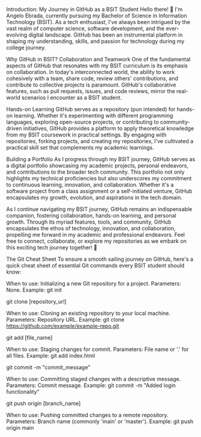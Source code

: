 
Introduction: My Journey in GitHub as a BSIT Student
Hello there! 👋 I'm Angelo Ebrada, currently pursuing my Bachelor of Science in Information Technology (BSIT). As a tech enthusiast, I've always been intrigued by the vast realm of computer science, software development, and the ever-evolving digital landscape. GitHub has been an instrumental platform in shaping my understanding, skills, and passion for technology during my college journey.

Why GitHub in BSIT?
Collaboration and Teamwork
One of the fundamental aspects of GitHub that resonates with my BSIT curriculum is its emphasis on collaboration. In today's interconnected world, the ability to work cohesively with a team, share code, review others' contributions, and contribute to collective projects is paramount. GitHub's collaborative features, such as pull requests, issues, and code reviews, mirror the real-world scenarios I encounter as a BSIT student.

Hands-on Learning
GitHub serves as a repository (pun intended) for hands-on learning. Whether it's experimenting with different programming languages, exploring open-source projects, or contributing to community-driven initiatives, GitHub provides a platform to apply theoretical knowledge from my BSIT coursework in practical settings. By engaging with repositories, forking projects, and creating my repositories, I've cultivated a practical skill set that complements my academic learnings.

Building a Portfolio
As I progress through my BSIT journey, GitHub serves as a digital portfolio showcasing my academic projects, personal endeavors, and contributions to the broader tech community. This portfolio not only highlights my technical proficiencies but also underscores my commitment to continuous learning, innovation, and collaboration. Whether it's a software project from a class assignment or a self-initiated venture, GitHub encapsulates my growth, evolution, and aspirations in the tech domain.

As I continue navigating my BSIT journey, GitHub remains an indispensable companion, fostering collaboration, hands-on learning, and personal growth. Through its myriad features, tools, and community, GitHub encapsulates the ethos of technology, innovation, and collaboration, propelling me forward in my academic and professional endeavors. Feel free to connect, collaborate, or explore my repositories as we embark on this exciting tech journey together! 🚀


The Git Cheat Sheet
To ensure a smooth sailing journey on GitHub, here's a quick cheat sheet of essential Git commands every BSIT student should know:

When to use: Initializing a new Git repository for a project.
Parameters: None.
Example: git init

git clone [repository_url]

When to use: Cloning an existing repository to your local machine.
Parameters: Repository URL.
Example: git clone https://github.com/example/example-repo.git

git add [file_name]

When to use: Staging changes for commit.
Parameters: File name or '.' for all files.
Example: git add index.html

git commit -m "commit_message"

When to use: Committing staged changes with a descriptive message.
Parameters: Commit message.
Example: git commit -m "Added login functionality"

git push origin [branch_name]

When to use: Pushing committed changes to a remote repository.
Parameters: Branch name (commonly 'main' or 'master').
Example: git push origin main
